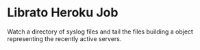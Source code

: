 # Librato Heroku Job

Watch a directory of syslog files and tail the files building a object representing the recently active servers.


